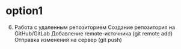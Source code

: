 # option1
6. Работа с удаленным репозиторием
 Создание репозитория на GitHub/GitLab
 Добавление remote-источника (git remote add)
 Отправка изменений на сервер (git push)
